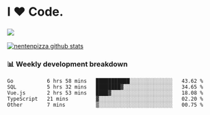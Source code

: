 # I ❤️ Code.

### ![](http://img.shields.io/badge/Go-language-blue?style=for-the-badge&logo=appveyor)
[![nentenpizza github stats](https://github-readme-stats.vercel.app/api?username=nentenpizza&count_private=true)](https://github.com/anuraghazra/github-readme-stats)

### 📊 Weekly development breakdown

<!--START_SECTION:waka-->
```text
Go           6 hrs 58 mins   ███████████░░░░░░░░░░░░░░   43.62 % 
SQL          5 hrs 32 mins   ████████▓░░░░░░░░░░░░░░░░   34.65 % 
Vue.js       2 hrs 53 mins   ████▓░░░░░░░░░░░░░░░░░░░░   18.08 % 
TypeScript   21 mins         ▓░░░░░░░░░░░░░░░░░░░░░░░░   02.20 % 
Other        7 mins          ▒░░░░░░░░░░░░░░░░░░░░░░░░   00.75 % 
```
<!--END_SECTION:waka-->

